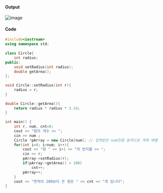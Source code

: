 #### **Output**
![image](https://img1.daumcdn.net/thumb/R1280x0/?scode=mtistory2&fname=https%3A%2F%2Fk.kakaocdn.net%2Fdn%2FcylEza%2FbtqCrkIMwk8%2FLECSIf6xnk7uS0hpdO52Bk%2Fimg.png)

#### **Code**
```cpp
#include<iostream>
using namespace std;
 
class Circle{
    int radius;
public:
    void setRadius(int radius);
    double getArea();
};
 
void Circle::setRadius(int r){
    radius = r; 
}
 
double Circle::getArea(){
    return radius * radius * 3.14;
}    
 
int main() {
    int r, num, cnt=0;
    cout << "원의 개수 >> ";
    cin >> num ;
    Circle *pArray = new Circle[num]; // 입력받은 num만큼 동적으로 객체 배열 생성 
    for(int i=0; i<num; i++){
        cout << "원 " << i+1 << "의 반지름 >> ";
        cin >> r;
        pArray->setRadius(r);
        if(pArray->getArea() > 100) 
            cnt++;
        pArray++; 
    }
    cout << "면적이 100보다 큰 원은 " << cnt << "개 입니다";
}
```
